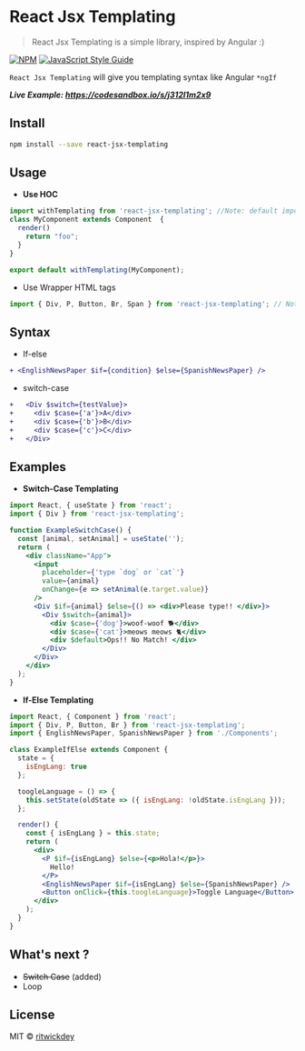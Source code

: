 # React Jsx Templating

> React Jsx Templating is a simple library, inspired by Angular :)

[![NPM](https://img.shields.io/npm/v/react-jsx-templating.svg)](https://www.npmjs.com/package/react-jsx-templating) [![JavaScript Style Guide](https://img.shields.io/badge/code_style-standard-brightgreen.svg)](https://standardjs.com)

`React Jsx Templating` will give you templating syntax like Angular `*ngIf`

**_Live Example: https://codesandbox.io/s/j312l1m2x9_**

## Install

```bash
npm install --save react-jsx-templating
```

## Usage

- **Use HOC**

```jsx
import withTemplating from 'react-jsx-templating'; //Note: default import
class MyComponent extends Component  {
  render()
    return "foo";
  }
}

export default withTemplating(MyComponent);
```

- Use Wrapper HTML tags

```jsx
import { Div, P, Button, Br, Span } from 'react-jsx-templating'; // Note: named import. There are total 118 Elements
```

## Syntax

- If-else

```diff jsx
+ <EnglishNewsPaper $if={condition} $else={SpanishNewsPaper} />
```

- switch-case

```diff
+   <Div $switch={testValue}>
+     <div $case={'a'}>A</div>
+     <div $case={'b'}>B</div>
+     <div $case={'c'}>C</div>
+   </Div>
```

## Examples

- **Switch-Case Templating**

```jsx
import React, { useState } from 'react';
import { Div } from 'react-jsx-templating';

function ExampleSwitchCase() {
  const [animal, setAnimal] = useState('');
  return (
    <div className="App">
      <input
        placeholder={'type `dog` or `cat`'}
        value={animal}
        onChange={e => setAnimal(e.target.value)}
      />
      <Div $if={animal} $else={() => <div>Please type!! </div>}>
        <Div $switch={animal}>
          <div $case={'dog'}>woof-woof 🐕</div>
          <div $case={'cat'}>meows meows 🐈</div>
          <div $default>Ops!! No Match! </div>
        </Div>
      </Div>
    </div>
  );
}

```


* **If-Else Templating**

```jsx
import React, { Component } from 'react';
import { Div, P, Button, Br } from 'react-jsx-templating';
import { EnglishNewsPaper, SpanishNewsPaper } from './Components';

class ExampleIfElse extends Component {
  state = {
    isEngLang: true
  };

  toogleLanguage = () => {
    this.setState(oldState => ({ isEngLang: !oldState.isEngLang }));
  };

  render() {
    const { isEngLang } = this.state;
    return (
      <div>
        <P $if={isEngLang} $else={<p>Hola!</p>}>
          Hello!
        </P>
        <EnglishNewsPaper $if={isEngLang} $else={SpanishNewsPaper} />
        <Button onClick={this.toogleLanguage}>Toggle Language</Button>
      </div>
    );
  }
}
```

## What's next ?

- ~~Switch Case~~ (added)
- Loop

## License

MIT © [ritwickdey](https://github.com/ritwickdey)
